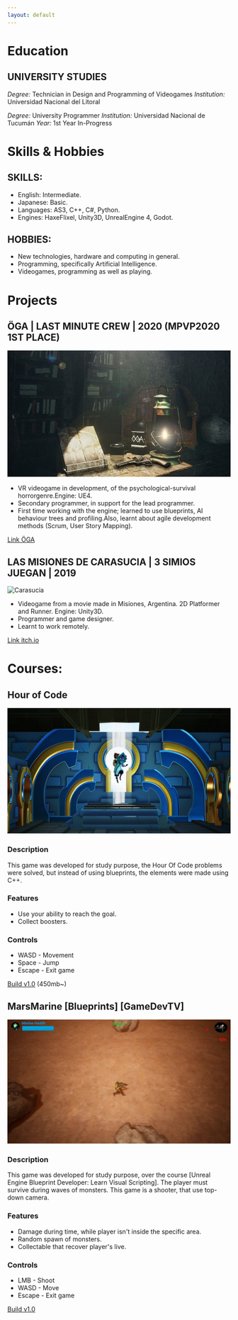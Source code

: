 ```yaml
---
layout: default
---
```


# Education
## UNIVERSITY STUDIES

_Degree:_ Technician in Design and Programming of Videogames
_Institution:_ Universidad Nacional del Litoral 

_Degree:_ University Programmer
_Institution:_ Universidad Nacional de Tucumán
_Year:_ 1st Year In-Progress

# Skills & Hobbies
##  SKILLS:
* English: Intermediate. 
* Japanese: Basic.
* Languages: AS3, C++, C#, Python.
* Engines: HaxeFlixel, Unity3D, UnrealEngine 4, Godot.

##  HOBBIES:
* New technologies, hardware and computing in general.
* Programming, specifically Artificial Intelligence.
* Videogames, programming as well as playing.


# Projects
## ÖGA | LAST MINUTE CREW  | 2020 (MPVP2020 1ST PLACE)

![oga](/assets/img/oga.jpg)
* VR videogame in development, of the psychological-survival horrorgenre.Engine: UE4.
* Secondary programmer, in support for the lead programmer.
* First time working with the engine; learned to use blueprints, AI behaviour trees and profiling.Also, learnt about agile development methods (Scrum, User Story Mapping).

[Link ÖGA](http://lastminutecrew.com.ar/)

## LAS MISIONES DE CARASUCIA | 3 SIMIOS JUEGAN  | 2019

![Carasucia](https://img.itch.zone/aW1nLzI1MDc4MzUucG5n/original/hrzYdk.png)

* Videogame from a movie made in Misiones, Argentina. 2D Platformer and Runner. Engine: Unity3D.
* Programmer and game designer.
* Learnt to work remotely.

[Link itch.io](https://fnmgames.itch.io/misiones-carasucia)

#  Courses:
## Hour of Code

![HOC](/assets/img/HOC.png)

### Description
This game was developed for study purpose, the Hour Of Code problems were solved, but instead of using blueprints, the elements were made using C++.

### Features
* Use your ability to reach the goal.
* Collect boosters.

### Controls

* WASD - Movement
* Space - Jump
* Escape - Exit game

[Build v1.0](https://drive.google.com/file/d/1Wz-nC8UVATOlzF4tbx3Q84HaiL_285N6/view?usp=sharing) (450mb~)

## MarsMarine [Blueprints] [GameDevTV]

![MarsMarine ](/assets/img/MarsMarine.png)

### Description
This game was developed for study purpose, over the course [Unreal Engine Blueprint Developer: Learn Visual Scripting].
The player must survive during waves of monsters. This game is a shooter, that use top-down camera.

### Features
* Damage during time, while player isn't inside the specific area.
* Random spawn of monsters.
* Collectable that recover player's live.

### Controls

* LMB - Shoot
* WASD - Move
* Escape - Exit game

[Build v1.0](https://github.com/FNMariani/MarsMarine/releases/download/v1.0/MarsMarine.zip)